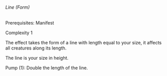 ###### Line (Form)

Prerequisites: Manifest

Complexity 1

The effect takes the form of a line with length equal to your size, it affects all creatures along its length.

The line is your size in height.

Pump (1): Double the length of the line.